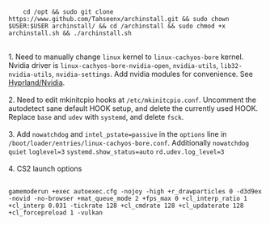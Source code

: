 ##
        cd /opt && sudo git clone https://www.github.com/Tahseenx/archinstall.git && sudo chown $USER:$USER archinstall/ && cd /archinstall && sudo chmod +x archinstall.sh && ./archinstall.sh
<br/>1. Need to manually change `linux` kernel to `linux-cachyos-bore` kernel. Nvidia driver is `linux-cachyos-bore-nvidia-open`, `nvidia-utils`, `lib32-nvidia-utils`, `nvidia-settings`. Add nvidia modules for convenience. See [Hyprland/Nvidia](https://wiki.hyprland.org/Nvidia/).
<br/>
<br/>2. Need to edit mkinitcpio hooks at `/etc/mkinitcpio.conf`. Uncomment the autodetect sane default HOOK setup, and delete the currently used HOOK. Replace `base` and `udev` with `systemd`, and delete `fsck`.
<br/>
<br/>3. Add `nowatchdog` and `intel_pstate=passive` in the `options` line in `/boot/loader/entries/linux-cachyos-bore.conf`. Additionally `nowatchdog` `quiet` `loglevel=3` `systemd.show_status=auto` `rd.udev.log_level=3`
<br/>
<br/>4. CS2 launch options
<br/>
##
    gamemoderun +exec autoexec.cfg -nojoy -high +r_drawparticles 0 -d3d9ex -novid -no-browser +mat_queue_mode 2 +fps_max 0 +cl_interp_ratio 1 +cl_interp 0.031 -tickrate 128 +cl_cmdrate 128 +cl_updaterate 128 +cl_forcepreload 1 -vulkan
